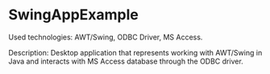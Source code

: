 # SwingAppExample

Used technologies: AWT/Swing, ODBC Driver, MS Access.

Description: Desktop application that represents working with AWT/Swing in Java and interacts with  MS Access database through the ODBC driver.

